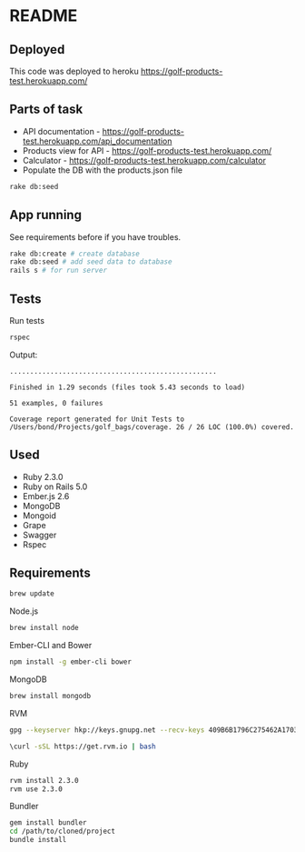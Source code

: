 # README

## Deployed
This code was deployed to heroku https://golf-products-test.herokuapp.com/

## Parts of task
* API documentation - https://golf-products-test.herokuapp.com/api_documentation
* Products view for API - https://golf-products-test.herokuapp.com/
* Calculator - https://golf-products-test.herokuapp.com/calculator
* Populate the DB with the products.json file
```bash
rake db:seed
```

## App running
See requirements before if you have troubles.
```bash
rake db:create # create database
rake db:seed # add seed data to database
rails s # for run server
```

## Tests
Run tests
```bash
rspec
```
Output:
```
...................................................

Finished in 1.29 seconds (files took 5.43 seconds to load)

51 examples, 0 failures

Coverage report generated for Unit Tests to /Users/bond/Projects/golf_bags/coverage. 26 / 26 LOC (100.0%) covered.
```

## Used

* Ruby 2.3.0
* Ruby on Rails 5.0
* Ember.js 2.6
* MongoDB
* Mongoid
* Grape
* Swagger
* Rspec

## Requirements
```bash
brew update
```
Node.js
```bash
brew install node
```
Ember-CLI and Bower
```bash
npm install -g ember-cli bower
```
MongoDB
```bash
brew install mongodb
```
RVM
```bash
gpg --keyserver hkp://keys.gnupg.net --recv-keys 409B6B1796C275462A1703113804BB82D39DC0E3

\curl -sSL https://get.rvm.io | bash
```
Ruby
```bash
rvm install 2.3.0
rvm use 2.3.0
```
Bundler
```bash
gem install bundler
cd /path/to/cloned/project
bundle install
```
